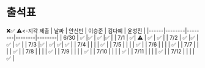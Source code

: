 # 출석표
❌✅
⚠️<-지각 제출
| 날짜 | 안신빈 | 이승준 | 김다예 | 윤성진 |
|------|--------|--------|--------|--------|
| 6/30 | ✅ |✅  | ✅ |✅  |
| 7/1  |  ✅| ⚠️ | ✅ | ✅ |
| 7/2  | ✅ |✅  | ✅ | ✅ |
| 7/3  |✅  |  ✅|  ✅| ✅ |
| 7/4  |  |  |  | ✅ |
| 7/5  |  |  |  | ✅ |
| 7/6  |  |  |  | ✅ |
| 7/7  |  |  |  | ✅ |
| 7/8  |  |  |  | ✅ |
| 7/9  |  |  |  | ✅ |
| 7/10 |  |  |  | ✅ |
| 7/11 |  |  |  | ✅ |
| 7/12 |  |  |  | ✅ |
